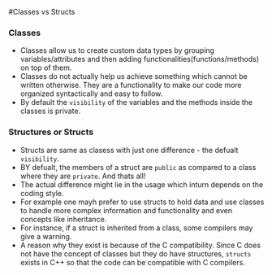 #Classes vs Structs

### Classes
* Classes allow us to create custom data types by grouping variables/attributes and then adding functionalities(functions/methods) on top of them.
* Classes do not actually help us achieve something which cannot be written otherwise. They are a functionality to make our code more organized syntactically and easy to follow.
* By default the `visibility` of the variables and the methods inside the classes is private.

### Structures or Structs
* Structs are same as clasess with just one difference - the defualt `visibility`.
* BY defualt, the members of a struct are `public` as compared to a class where they are `private`. And thats all!
* The actual difference might lie in the usage which inturn depends on the coding style. 
* For example one mayh prefer to use structs to hold data and use classes to handle more complex information and functionality and even concepts like inheritance.
* For instance, if a struct is inherited from a class, some compilers may give a warning.
* A reason why they exist is because of the C compatibility. Since C does not have the concept of classes but they do have structures, `structs` exists in C++ so that the code
can be compatible with C compilers.
